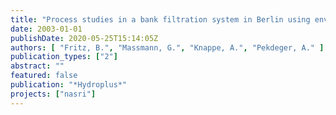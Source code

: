 ```yaml
---
title: "Process studies in a bank filtration system in Berlin using environmental tracers"
date: 2003-01-01
publishDate: 2020-05-25T15:14:05Z
authors: [ "Fritz, B.", "Massmann, G.", "Knappe, A.", "Pekdeger, A." ]
publication_types: ["2"]
abstract: ""
featured: false
publication: "*Hydroplus*"
projects: ["nasri"]
---
```


